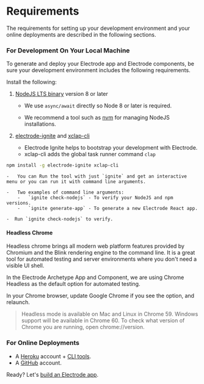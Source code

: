 # Requirements

The requirements for setting up your development environment and your online deployments are described in the following sections.

### For Development On Your Local Machine
To generate and deploy your Electrode app and Electrode components, be sure your development environment includes the following requirements.

Install the following:

1.  [NodeJS LTS binary](https://nodejs.org/) version 8 or later

    -   We use `async/await` directly so Node 8 or later is required.

    -   We recommend a tool such as [nvm](https://github.com/creationix/nvm#install-script) for managing NodeJS installations.

2.  [electrode-ignite] and [xclap-cli]
    -   Electrode Ignite helps to bootstrap your development with Electrode.
    -   xclap-cli adds the global task runner command `clap`

```bash
npm install -g electrode-ignite xclap-cli
```

    -   You can Run the tool with just `ignite` and get an interactive menu or you can run it with command line arguments.

    -   Two examples of command line arguments:
        -   `ignite check-nodejs` - To verify your NodeJS and npm versions.
        -   `ignite generate-app` - To generate a new Electrode React app.

    -  Run `ignite check-nodejs` to verify.

#### Headless Chrome

Headless chrome brings all modern web platform features provided by Chromium and the Blink rendering engine to the command line. It is a great tool for automated testing and server environments where you don't need a visible UI shell.

In the Electrode Archetype App and Component, we are using Chrome Headless as the default option for automated testing.

In your Chrome browser, update Google Chrome if you see the option, and relaunch.

> Headless mode is available on Mac and Linux in Chrome 59. Windows support will be available in Chrome 60. To check what version of Chrome you are running, open chrome://version.

### For Online Deployments

-   A [Heroku](https://signup.heroku.com/dc) account + [CLI tools](https://devcenter.heroku.com/articles/heroku-command-line).
-   A [GitHub](https://github.com/) account.

Ready? Let's [build an Electrode app](../chapter1/quick-start/start-with-app.md).

[yo]: http://yeoman.io/

[yeoman]: http://yeoman.io/

[xclap-cli]: https://www.npmjs.com/package/xclap-cli

[generator-electrode]: https://www.npmjs.com/package/generator-electrode

[electrode-ignite]: https://www.npmjs.com/package/electrode-ignite
